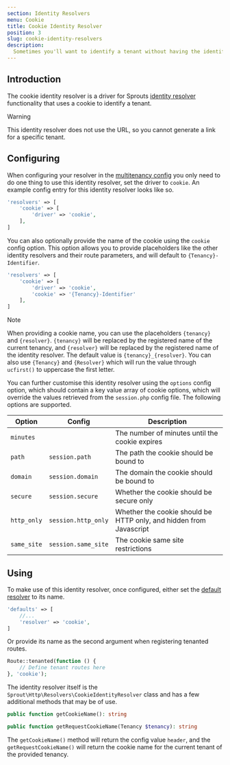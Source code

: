 ```yaml
---
section: Identity Resolvers
menu: Cookie
title: Cookie Identity Resolver
position: 3
slug: cookie-identity-resolvers
description:
  Sometimes you'll want to identify a tenant without having the identifier in the URL, and in a situation where you can't expect a HTTP header to be provided. For those situations, there's the cookie identity resolver
---
```


## Introduction

The cookie identity resolver is a driver for Sprouts [identity resolver](identity-resolvers) functionality
that uses a cookie to identify a tenant.

> [!WARNING]
> This identity resolver does not use the URL, so you cannot generate a link for a specific tenant.

## Configuring

When configuring your resolver in the [multitenancy config](configuration#identity-resolvers) you only need
to do one thing to use this identity resolver, set the driver to `cookie`.
An example config entry for this identity resolver looks like so.

```php
'resolvers' => [
    'cookie' => [
        'driver' => 'cookie',
    ],
]
```

You can also optionally provide the name of the cookie using the `cookie` config option.
This option allows you to provide placeholders like the other identity resolvers and their route parameters,
and will default to `{Tenancy}-Identifier`.

```php
'resolvers' => [
    'cookie' => [
        'driver' => 'cookie',
        'cookie' => '{Tenancy}-Identifier'
    ],
]
```

> [!NOTE]
> When providing a cookie name, you can use the placeholders `{tenancy}` and `{resolver}`.
> `{tenancy}` will be replaced by the registered name of the current tenancy,
> and `{resolver}` will be replaced by the registered name of the identity resolver.
> The default value is `{tenancy}_{resolver}`.
> You can also use `{Tenancy}`
> and `{Resolver}` which will run the value through `ucfirst()` to uppercase the first letter.

You can further customise this identity resolver using the `options` config option,
which should contain a key value array of cookie options,
which will override the values retrieved from the `session.php` config file.
The following options are supported.

| Option      | Config              | Description                                                        |
|-------------|---------------------|--------------------------------------------------------------------|
| `minutes`   |                     | The number of minutes until the cookie expires                     |
| `path`      | `session.path`      | The path the cookie should be bound to                             |
| `domain`    | `session.domain`    | The domain the cookie should be bound to                           |
| `secure`    | `session.secure`    | Whether the cookie should be secure only                           |
| `http_only` | `session.http_only` | Whether the cookie should be HTTP only, and hidden from Javascript |
| `same_site` | `session.same_site` | The cookie same site restrictions                                  |

## Using

To make use of this identity resolver, once configured, either set
the [default resolver](configuration#multitenancy-defaults) to its name.

```php
'defaults' => [
    //...
    'resolver' => 'cookie',
]
```

Or provide its name as the second argument when registering tenanted routes.

```php
Route::tenanted(function () {
    // Define tenant routes here
}, 'cookie');
```

The identity resolver itself is the `Sprout\Http\Resolvers\CookieIdentityResolver` class
and has a few additional methods that may be of use.

```php
public function getCookieName(): string

public function getRequestCookieName(Tenancy $tenancy): string
```

The `getCookieName()` method will return the config value `header`,
and the `getRequestCookieName()` will return the cookie name for the current tenant of the provided tenancy.
